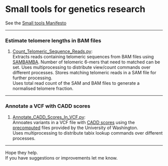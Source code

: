 Small tools for genetics research 
========

See the [Small tools Manifesto](https://github.com/pjotrp/bioinformatics)  

---
### Estimate telomere lengths in BAM files
1. [Count_Telomeric_Sequence_Reads.py](https://github.com/jdeligt/Genetics/blob/master/Count_Telomeric_Sequence_Reads.py):  
   Extracts reads containing telomeric sequences from BAM files using [SAMBAMBA](http://lomereiter.github.io/sambamba/).
   Number of telomeric 6-mers that need to matched can be set.
   Uses multiprocessing to distribute view/count commands over different processes.
   Stores matching telomeric reads in a SAM file for further processing.  
   Uses total read count of the SAM and BAM files to generate a normalised telomere fraction.  
  
---
### Annotate a VCF with CADD scores
1. [Annotate_CADD_Scores_In_VCF.py](https://github.com/jdeligt/Genetics/blob/master/Annotate_CADD_Scores_In_VCF.py):  
   Annoates variants in a VCF file with [CADD scores](http://cadd.gs.washington.edu/score) using the [precomputed](http://cadd.gs.washington.edu/download) files provided by  the University of Washington.  
   Uses multiprocessing to distribute tabix lookup commands over different processes.  
  
---  
Hope they help.  
If you have suggestions or improvements let me know.  
